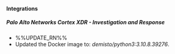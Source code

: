 
#### Integrations
##### Palo Alto Networks Cortex XDR - Investigation and Response
- %%UPDATE_RN%%
- Updated the Docker image to: *demisto/python3:3.10.8.39276*.
